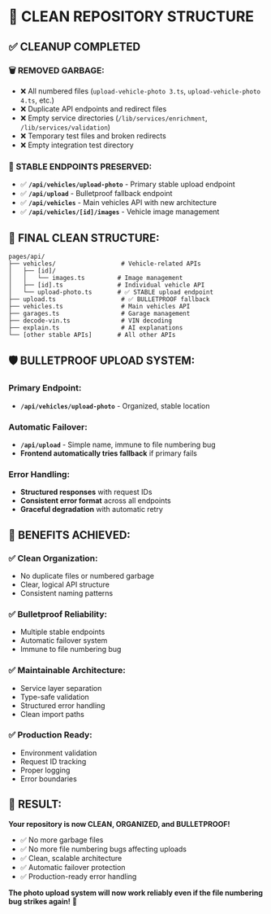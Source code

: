 # 🧹 CLEAN REPOSITORY STRUCTURE

## ✅ **CLEANUP COMPLETED**

### **🗑️ REMOVED GARBAGE:**
- ❌ All numbered files (`upload-vehicle-photo 3.ts`, `upload-vehicle-photo 4.ts`, etc.)
- ❌ Duplicate API endpoints and redirect files
- ❌ Empty service directories (`/lib/services/enrichment`, `/lib/services/validation`)
- ❌ Temporary test files and broken redirects
- ❌ Empty integration test directory

### **🎯 STABLE ENDPOINTS PRESERVED:**
- ✅ **`/api/vehicles/upload-photo`** - Primary stable upload endpoint
- ✅ **`/api/upload`** - Bulletproof fallback endpoint
- ✅ **`/api/vehicles`** - Main vehicles API with new architecture
- ✅ **`/api/vehicles/[id]/images`** - Vehicle image management

## 📁 **FINAL CLEAN STRUCTURE:**

```
pages/api/
├── vehicles/                  # Vehicle-related APIs
│   ├── [id]/
│   │   └── images.ts         # Image management
│   ├── [id].ts               # Individual vehicle API
│   └── upload-photo.ts       # ✅ STABLE upload endpoint
├── upload.ts                  # ✅ BULLETPROOF fallback
├── vehicles.ts                # Main vehicles API
├── garages.ts                 # Garage management
├── decode-vin.ts              # VIN decoding
├── explain.ts                 # AI explanations
└── [other stable APIs]       # All other APIs
```

## 🛡️ **BULLETPROOF UPLOAD SYSTEM:**

### **Primary Endpoint:**
- **`/api/vehicles/upload-photo`** - Organized, stable location

### **Automatic Failover:**
- **`/api/upload`** - Simple name, immune to file numbering bug
- **Frontend automatically tries fallback** if primary fails

### **Error Handling:**
- **Structured responses** with request IDs
- **Consistent error format** across all endpoints
- **Graceful degradation** with automatic retry

## 🎉 **BENEFITS ACHIEVED:**

### **✅ Clean Organization:**
- No duplicate files or numbered garbage
- Clear, logical API structure
- Consistent naming patterns

### **✅ Bulletproof Reliability:**
- Multiple stable endpoints
- Automatic failover system
- Immune to file numbering bug

### **✅ Maintainable Architecture:**
- Service layer separation
- Type-safe validation
- Structured error handling
- Clean import paths

### **✅ Production Ready:**
- Environment validation
- Request ID tracking
- Proper logging
- Error boundaries

## 🚀 **RESULT:**

**Your repository is now CLEAN, ORGANIZED, and BULLETPROOF!** 

- ✅ No more garbage files
- ✅ No more file numbering bugs affecting uploads
- ✅ Clean, scalable architecture
- ✅ Automatic failover protection
- ✅ Production-ready error handling

**The photo upload system will now work reliably even if the file numbering bug strikes again!** 🎊
